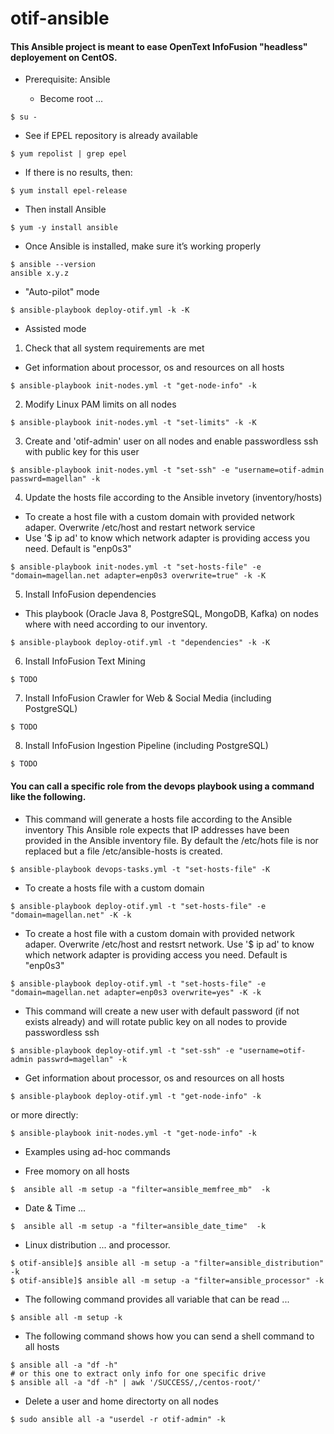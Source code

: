 # otif-ansible

#### This Ansible project is meant to ease OpenText InfoFusion "headless" deployement on CentOS. 

* Prerequisite: Ansible 

  * Become root ...
```
$ su -
```

  * See if EPEL repository is already available
```
$ yum repolist | grep epel
```

  * If there is no results, then:
```
$ yum install epel-release
```

  * Then install Ansible
```
$ yum -y install ansible
```

  * Once Ansible is installed, make sure it’s working properly
```
$ ansible --version
ansible x.y.z
```

* "Auto-pilot" mode

```
$ ansible-playbook deploy-otif.yml -k -K
```

* Assisted mode

1. Check that all system requirements are met
* Get information about processor, os and resources on all hosts
```
$ ansible-playbook init-nodes.yml -t "get-node-info" -k
```

2. Modify Linux PAM limits on all nodes
```
$ ansible-playbook init-nodes.yml -t "set-limits" -k -K
```

3. Create and 'otif-admin' user on all nodes and enable passwordless ssh with public key for this user
```
$ ansible-playbook init-nodes.yml -t "set-ssh" -e "username=otif-admin passwrd=magellan" -k
```

4. Update the hosts file according to the Ansible invetory (inventory/hosts)
* To create a host file with a custom domain with provided network adaper. Overwrite /etc/host and restart network service
* Use '$ ip ad' to know which network adapter is providing access you need. Default is "enp0s3"
```
$ ansible-playbook init-nodes.yml -t "set-hosts-file" -e "domain=magellan.net adapter=enp0s3 overwrite=true" -k -K
```

5. Install InfoFusion dependencies
* This playbook  (Oracle Java 8, PostgreSQL, MongoDB, Kafka) on nodes where with need according to our inventory.
```
$ ansible-playbook deploy-otif.yml -t "dependencies" -k -K
```

6. Install InfoFusion Text Mining
```
$ TODO
```

7. Install InfoFusion Crawler for Web & Social Media (including PostgreSQL)
```
$ TODO
```

8. Install InfoFusion Ingestion Pipeline (including PostgreSQL)
```
$ TODO
```



#### You can call a specific role from the devops playbook using a command like the following.

* This command will generate a hosts file according to the Ansible inventory
This Ansible role expects that IP addresses have been provided in the Ansible inventory file.
By default the /etc/hots file is nor replaced but a file /etc/ansible-hosts is created. 
```
$ ansible-playbook devops-tasks.yml -t "set-hosts-file" -K
```

* To create a hosts file with a custom domain
```
$ ansible-playbook deploy-otif.yml -t "set-hosts-file" -e "domain=magellan.net" -K -k
```

* To create a host file with a custom domain with provided network adaper. Overwrite /etc/host and restsrt network.
Use '$ ip ad' to know which network adapter is providing access you need. Default is "enp0s3"
```
$ ansible-playbook deploy-otif.yml -t "set-hosts-file" -e "domain=magellan.net adapter=enp0s3 overwrite=yes" -K -k
```

* This command will create a new user with default password (if not exists already) and will rotate public key on all nodes to provide passwordless ssh
```
$ ansible-playbook deploy-otif.yml -t "set-ssh" -e "username=otif-admin passwrd=magellan" -k
```

* Get information about processor, os and resources on all hosts
```
$ ansible-playbook deploy-otif.yml -t "get-node-info" -k
```
or more directly:
```
$ ansible-playbook init-nodes.yml -t "get-node-info" -k
```

* Examples using ad-hoc commands

 * Free momory on all hosts
```
$  ansible all -m setup -a "filter=ansible_memfree_mb"  -k
```
 * Date & Time ...
```
$  ansible all -m setup -a "filter=ansible_date_time"  -k
```

 * Linux distribution ... and processor.
```
$ otif-ansible]$ ansible all -m setup -a "filter=ansible_distribution"  -k
$ otif-ansible]$ ansible all -m setup -a "filter=ansible_processor" -k
```

 * The following command provides all variable that can be read ...
```
$ ansible all -m setup -k
```

 * The following command shows how you can send a shell command to all hosts
```
$ ansible all -a "df -h"
# or this one to extract only info for one specific drive
$ ansible all -a "df -h" | awk '/SUCCESS/,/centos-root/'
```
 * Delete a user and home directorty on all nodes
```
$ sudo ansible all -a "userdel -r otif-admin" -k
```
